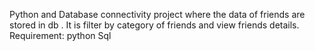 Python and Database connectivity project where the data of friends are stored in db . It is filter by category of friends and view friends details.
Requirement:
python
Sql




